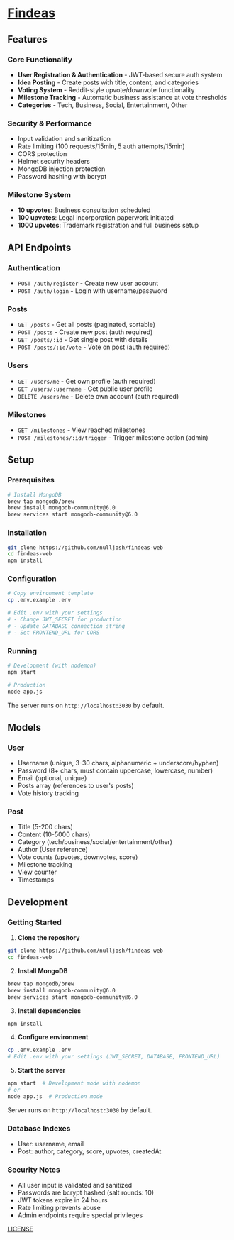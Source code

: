 # [Findeas](https://heyitsmejosh.com/findeas-web/)

## Features

### Core Functionality
- **User Registration & Authentication** - JWT-based secure auth system
- **Idea Posting** - Create posts with title, content, and categories
- **Voting System** - Reddit-style upvote/downvote functionality
- **Milestone Tracking** - Automatic business assistance at vote thresholds
- **Categories** - Tech, Business, Social, Entertainment, Other

### Security & Performance
- Input validation and sanitization
- Rate limiting (100 requests/15min, 5 auth attempts/15min)
- CORS protection
- Helmet security headers
- MongoDB injection protection
- Password hashing with bcrypt

### Milestone System
- **10 upvotes**: Business consultation scheduled
- **100 upvotes**: Legal incorporation paperwork initiated  
- **1000 upvotes**: Trademark registration and full business setup

## API Endpoints

### Authentication
- `POST /auth/register` - Create new user account
- `POST /auth/login` - Login with username/password

### Posts
- `GET /posts` - Get all posts (paginated, sortable)
- `POST /posts` - Create new post (auth required)
- `GET /posts/:id` - Get single post with details
- `POST /posts/:id/vote` - Vote on post (auth required)

### Users
- `GET /users/me` - Get own profile (auth required)
- `GET /users/:username` - Get public user profile
- `DELETE /users/me` - Delete own account (auth required)

### Milestones
- `GET /milestones` - View reached milestones
- `POST /milestones/:id/trigger` - Trigger milestone action (admin)

## Setup

### Prerequisites
```bash
# Install MongoDB
brew tap mongodb/brew
brew install mongodb-community@6.0
brew services start mongodb-community@6.0
```

### Installation
```bash
git clone https://github.com/nulljosh/findeas-web
cd findeas-web
npm install
```

### Configuration
```bash
# Copy environment template
cp .env.example .env

# Edit .env with your settings
# - Change JWT_SECRET for production
# - Update DATABASE connection string
# - Set FRONTEND_URL for CORS
```

### Running
```bash
# Development (with nodemon)
npm start

# Production
node app.js
```

The server runs on `http://localhost:3030` by default.

## Models

### User
- Username (unique, 3-30 chars, alphanumeric + underscore/hyphen)
- Password (8+ chars, must contain uppercase, lowercase, number)
- Email (optional, unique)
- Posts array (references to user's posts)
- Vote history tracking

### Post
- Title (5-200 chars)
- Content (10-5000 chars)  
- Category (tech/business/social/entertainment/other)
- Author (User reference)
- Vote counts (upvotes, downvotes, score)
- Milestone tracking
- View counter
- Timestamps

## Development

### Getting Started

1. **Clone the repository**
```bash
git clone https://github.com/nulljosh/findeas-web
cd findeas-web
```

2. **Install MongoDB**
```bash
brew tap mongodb/brew
brew install mongodb-community@6.0
brew services start mongodb-community@6.0
```

3. **Install dependencies**
```bash
npm install
```

4. **Configure environment**
```bash
cp .env.example .env
# Edit .env with your settings (JWT_SECRET, DATABASE, FRONTEND_URL)
```

5. **Start the server**
```bash
npm start  # Development mode with nodemon
# or
node app.js  # Production mode
```

Server runs on `http://localhost:3030` by default.

### Database Indexes
- User: username, email
- Post: author, category, score, upvotes, createdAt

### Security Notes
- All user input is validated and sanitized
- Passwords are bcrypt hashed (salt rounds: 10)
- JWT tokens expire in 24 hours
- Rate limiting prevents abuse
- Admin endpoints require special privileges

[LICENSE](LICENSE)
